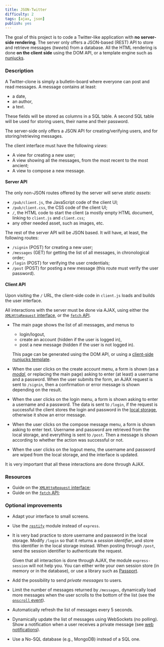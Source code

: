 ```yaml
---
title: JSON-Twitter
difficulty: 2
tags: [ajax, json]
publish: yes
---
```


The goal of this project is to code a Twitter-like application with
**no server-side rendering**. The server only offers a JSON-based
(REST) API to store and retrieve messages (*tweets*) from a
database. All the HTML rendering is done **on the client side** using
the DOM API, or a template engine such as
[nunjucks](https://mozilla.github.io/nunjucks/).

### Description

A Twitter-clone is simply a bulletin-board where everyone can post and
read messages. A message contains at least:

- a date,
- an author,
- a text.

These fields will be stored as columns in a SQL table. A second SQL
table will be used for storing users, their name and their password.

The server-side only offers a JSON API for creating/verifying users,
and for storing/retrieving messages.

The client interface must have the following *views*:

- A view for creating a new user;
- A view showing all the messages, from the most recent to the most
  ancient;
- A view to compose a new message.


#### Server API

The only non-JSON routes offered by the server will serve *static
assets*:

- `/pub/client.js`, the JavaScript code of the client UI;
- `/pub/client.css`, the CSS code of the client UI;
- `/`, the HTML code to start the client (a mostly empty HTML
  document, linking to `client.js` and `client.css`;
- any other needed asset, such as images, etc.

The rest of the server API will be JSON based. It will have, at least,
the following routes:

- `/signin` (POST) for creating a new user;
- `/messages` (GET) for getting the list of all messages, in
  chronological order;
- `/login` (POST) for verifying the user credentials;
- `/post` (POST) for posting a new message (this route must verify the
  user password).

#### Client API

Upon visiting the `/` URL, the client-side code in `client.js` loads
and builds the user interface.

All interactions with the server must be done via AJAX, using either
the [`XMLHttpRequest`
interface](https://developer.mozilla.org/en-US/docs/Web/API/XMLHttpRequest/Using_XMLHttpRequest),
or the [`fetch`
API](https://developer.mozilla.org/en-US/docs/Web/API/Fetch_API).

- The main page shows the list of all messages, and menus to
  
  - login/logout,
  - create an account (hidden if the user is logged in),
  - post a new message (hidden if the user is not logged in).
  
  This page can be generated using the DOM API, or using a
  [client-side nunjucks
  template](https://mozilla.github.io/nunjucks/getting-started.html).

- When the user clicks on the create account menu, a form is shown (as
  a [*modal*](https://en.wikipedia.org/wiki/Modal_window), or
  replacing the main page) asking to enter (at least) a username and a
  password. When the user submits the form, an AJAX request is sent to
  `/signin`, then a confirmation or error message is shown depending
  on the result.
  
- When the user clicks on the login menu, a form is shown asking to
  enter a username and a password. The data is sent to `/login`, if
  the request is successful the client stores the login and password
  in the [local storage](lessons/etat), otherwise it show an error
  message.
  
- When the user clicks on the compose message menu, a form is shown
  asking to enter text. Username and password are retrieved from the
  local storage, and everything is sent to `/post`. Then a message is
  shown according to whether the action was successful or not.

- When the user clicks on the logout menu, the username and password
  are wiped from the local storage, and the interface is updated.

It is very important that all these interactions are done through
AJAX.

### Resources

- Guide on the [`XMLHttpRequest`
  interface](https://developer.mozilla.org/en-US/docs/Web/API/XMLHttpRequest/Using_XMLHttpRequest);
- Guide on the [`fetch`
  API](https://developer.mozilla.org/en-US/docs/Web/API/Fetch_API);


### Optional improvements

- Adapt your interface to small screens.

- Use the [`restify`](http://restify.com/) module instead of
  `express`.

- It is very bad practice to store username and password in the local
  storage. Modify `/login` so that it returns a *session identifier*,
  and store this identifier in the local storage instead. When posting
  through `/post`, send the session identifier to authenticate the
  request.
  
  Given that all interaction is done through AJAX, the module
  `express-session` will not help you. You can either write your own
  session store (in memory or in the database), or use a library such
  as [Passport](http://www.passportjs.org/).

- Add the possibility to send *private messages* to users.

- Limit the number of messages returned by `/messages`, dynamically
  load more messages when the user scrolls to the bottom of the list
  (see the [`onscroll`
  event](https://developer.mozilla.org/en-US/docs/Web/API/GlobalEventHandlers/onscroll)).

- Automatically refresh the list of messages every 5 seconds.

- Dynamically update the list of messages using WebSockets (no
  polling). Show a notification when a user receives a private message
  (see [web
  notifications](https://developer.mozilla.org/en-US/docs/Web/API/Notifications_API/Using_the_Notifications_API)).

- Use a No-SQL database (e.g., MongoDB) instead of a SQL one.
